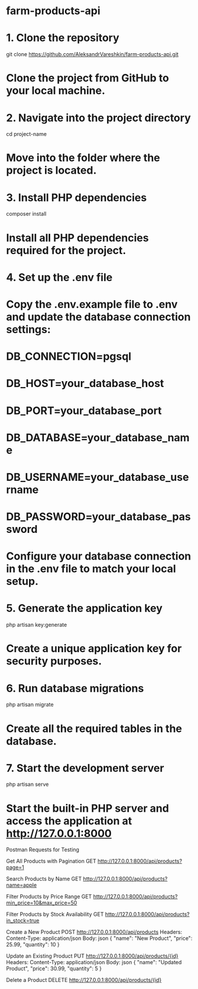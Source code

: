 # farm-products-api

# 1. Clone the repository
git clone https://github.com/AleksandrVareshkin/farm-products-api.git  
# Clone the project from GitHub to your local machine.

# 2. Navigate into the project directory
cd project-name  
# Move into the folder where the project is located.

# 3. Install PHP dependencies
composer install  
# Install all PHP dependencies required for the project.

# 4. Set up the .env file
# Copy the .env.example file to .env and update the database connection settings:

# DB_CONNECTION=pgsql
# DB_HOST=your_database_host
# DB_PORT=your_database_port
# DB_DATABASE=your_database_name
# DB_USERNAME=your_database_username
# DB_PASSWORD=your_database_password

# Configure your database connection in the .env file to match your local setup.

# 5. Generate the application key
php artisan key:generate  
# Create a unique application key for security purposes.

# 6. Run database migrations
php artisan migrate  
# Create all the required tables in the database.

# 7. Start the development server
php artisan serve  
# Start the built-in PHP server and access the application at http://127.0.0.1:8000

Postman Requests for Testing

Get All Products with Pagination
GET http://127.0.0.1:8000/api/products?page=1

Search Products by Name
GET http://127.0.0.1:8000/api/products?name=apple

Filter Products by Price Range
GET http://127.0.0.1:8000/api/products?min_price=10&max_price=50

Filter Products by Stock Availability
GET http://127.0.0.1:8000/api/products?in_stock=true

Create a New Product
POST http://127.0.0.1:8000/api/products
Headers: Content-Type: application/json
Body:
json
{
  "name": "New Product",
  "price": 25.99,
  "quantity": 10
}

Update an Existing Product
PUT http://127.0.0.1:8000/api/products/{id}
Headers: Content-Type: application/json
Body:
json
{
  "name": "Updated Product",
  "price": 30.99,
  "quantity": 5
}

Delete a Product
DELETE http://127.0.0.1:8000/api/products/{id}


